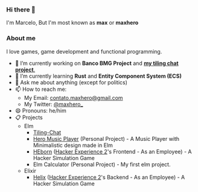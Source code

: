 ### Hi there 👋
I'm Marcelo, But I'm most known as **max** or **maxhero**

### About me
I love games, game development and functional programming.

- 🔭 I’m currently working on **Banco BMG Project** and [**my tiling chat project**.](https://github.com/themaxhero/Tiling-Chat)
- 🌱 I’m currently learning **Rust** and **Entity Component System (ECS)**
- 💬 Ask me about anything (except for politics)
- 📫 How to reach me:
  - My Email: [contato.maxhero@gmail.com](mailto:contato.maxhero@gmail.com)
  - My Twitter: [@maxhero_](http://www.twitter.com/maxhero_)
- 😄 Pronouns: he/him
- 📋 Projects
  - Elm
    - [Tiling-Chat](https://github.com/themaxhero/Tiling-Chat)
    - [Hero Music Player](https://github.com/themaxhero/Hero-Music-Player) (Personal Project) - A Music Player with Minimalistic design made in Elm
    - [HEborn](https://github.com/HackerExperience/HEBorn) ([Hacker Experience 2](https://github.com/HackerExperience)'s Frontend - As an Employee) - A Hacker Simulation Game
    - Elm Calculator (Personal Project) - My first elm project.
  - Elixir
    - [Helix](https://github.com/HackerExperience/Helix) ([Hacker Experience 2](https://github.com/HackerExperience)'s Backend - As an Employee) - A Hacker Simulation Game

<!--
**themaxhero/themaxhero** is a ✨ _special_ ✨ repository because its `README.md` (this file) appears on your GitHub profile.

Here are some ideas to get you started:

- 🔭 I’m currently working on ...
- 🌱 I’m currently learning ...
- 👯 I’m looking to collaborate on ...
- 🤔 I’m looking for help with ...
- 💬 Ask me about ...
- 📫 How to reach me: ...
- 😄 Pronouns: ...
- ⚡ Fun fact: ...
-->

